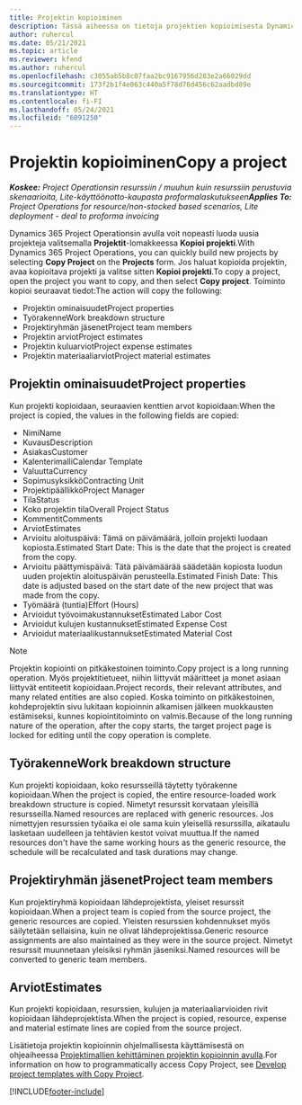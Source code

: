 ```yaml
---
title: Projektin kopioiminen
description: Tässä aiheessa on tietoja projektien kopioimisesta Dynamics 365 Project Operationsissa.
author: ruhercul
ms.date: 05/21/2021
ms.topic: article
ms.reviewer: kfend
ms.author: ruhercul
ms.openlocfilehash: c3055ab5b8c07faa2bc9167956d283e2a66029dd
ms.sourcegitcommit: 173f2b1f4e063c440a5f78d76d456c62aadbd89e
ms.translationtype: HT
ms.contentlocale: fi-FI
ms.lasthandoff: 05/24/2021
ms.locfileid: "6091250"
---
```

# <a name="copy-a-project"></a><span data-ttu-id="f4b4b-103">Projektin kopioiminen</span><span class="sxs-lookup"><span data-stu-id="f4b4b-103">Copy a project</span></span>

<span data-ttu-id="f4b4b-104">_**Koskee:** Project Operationsin resurssiin / muuhun kuin resurssiin perustuvia skenaarioita, Lite-käyttöönotto-kaupasta proformalaskutukseen_</span><span class="sxs-lookup"><span data-stu-id="f4b4b-104">_**Applies To:** Project Operations for resource/non-stocked based scenarios, Lite deployment - deal to proforma invoicing_</span></span>

<span data-ttu-id="f4b4b-105">Dynamics 365 Project Operationsin avulla voit nopeasti luoda uusia projekteja valitsemalla **Projektit**-lomakkeessa **Kopioi projekti**.</span><span class="sxs-lookup"><span data-stu-id="f4b4b-105">With Dynamics 365 Project Operations, you can quickly build new projects by selecting **Copy Project** on the **Projects** form.</span></span> <span data-ttu-id="f4b4b-106">Jos haluat kopioida projektin, avaa kopioitava projekti ja valitse sitten **Kopioi projekti**.</span><span class="sxs-lookup"><span data-stu-id="f4b4b-106">To copy a project, open the project you want to copy, and then select **Copy project**.</span></span> <span data-ttu-id="f4b4b-107">Toiminto kopioi seuraavat tiedot:</span><span class="sxs-lookup"><span data-stu-id="f4b4b-107">The action will copy the following:</span></span>

- <span data-ttu-id="f4b4b-108">Projektin ominaisuudet</span><span class="sxs-lookup"><span data-stu-id="f4b4b-108">Project properties</span></span> 
- <span data-ttu-id="f4b4b-109">Työrakenne</span><span class="sxs-lookup"><span data-stu-id="f4b4b-109">Work breakdown structure</span></span>
- <span data-ttu-id="f4b4b-110">Projektiryhmän jäsenet</span><span class="sxs-lookup"><span data-stu-id="f4b4b-110">Project team members</span></span>
- <span data-ttu-id="f4b4b-111">Projektin arviot</span><span class="sxs-lookup"><span data-stu-id="f4b4b-111">Project estimates</span></span>
- <span data-ttu-id="f4b4b-112">Projektin kuluarviot</span><span class="sxs-lookup"><span data-stu-id="f4b4b-112">Project expense estimates</span></span>
- <span data-ttu-id="f4b4b-113">Projektin materiaaliarviot</span><span class="sxs-lookup"><span data-stu-id="f4b4b-113">Project material estimates</span></span>

## <a name="project-properties"></a><span data-ttu-id="f4b4b-114">Projektin ominaisuudet</span><span class="sxs-lookup"><span data-stu-id="f4b4b-114">Project properties</span></span>

<span data-ttu-id="f4b4b-115">Kun projekti kopioidaan, seuraavien kenttien arvot kopioidaan:</span><span class="sxs-lookup"><span data-stu-id="f4b4b-115">When the project is copied, the values in the following fields are copied:</span></span>

- <span data-ttu-id="f4b4b-116">Nimi</span><span class="sxs-lookup"><span data-stu-id="f4b4b-116">Name</span></span>
- <span data-ttu-id="f4b4b-117">Kuvaus</span><span class="sxs-lookup"><span data-stu-id="f4b4b-117">Description</span></span>
- <span data-ttu-id="f4b4b-118">Asiakas</span><span class="sxs-lookup"><span data-stu-id="f4b4b-118">Customer</span></span>
- <span data-ttu-id="f4b4b-119">Kalenterimalli</span><span class="sxs-lookup"><span data-stu-id="f4b4b-119">Calendar Template</span></span>
- <span data-ttu-id="f4b4b-120">Valuutta</span><span class="sxs-lookup"><span data-stu-id="f4b4b-120">Currency</span></span>
- <span data-ttu-id="f4b4b-121">Sopimusyksikkö</span><span class="sxs-lookup"><span data-stu-id="f4b4b-121">Contracting Unit</span></span>
- <span data-ttu-id="f4b4b-122">Projektipäällikkö</span><span class="sxs-lookup"><span data-stu-id="f4b4b-122">Project Manager</span></span>
- <span data-ttu-id="f4b4b-123">Tila</span><span class="sxs-lookup"><span data-stu-id="f4b4b-123">Status</span></span>
- <span data-ttu-id="f4b4b-124">Koko projektin tila</span><span class="sxs-lookup"><span data-stu-id="f4b4b-124">Overall Project Status</span></span>
- <span data-ttu-id="f4b4b-125">Kommentit</span><span class="sxs-lookup"><span data-stu-id="f4b4b-125">Comments</span></span>
- <span data-ttu-id="f4b4b-126">Arviot</span><span class="sxs-lookup"><span data-stu-id="f4b4b-126">Estimates</span></span>
- <span data-ttu-id="f4b4b-127">Arvioitu aloituspäivä: Tämä on päivämäärä, jolloin projekti luodaan kopiosta.</span><span class="sxs-lookup"><span data-stu-id="f4b4b-127">Estimated Start Date: This is the date that the project is created from the copy.</span></span>
- <span data-ttu-id="f4b4b-128">Arvioitu päättymispäivä: Tätä päivämäärää säädetään kopiosta luodun uuden projektin aloituspäivän perusteella.</span><span class="sxs-lookup"><span data-stu-id="f4b4b-128">Estimated Finish Date: This date is adjusted based on the start date of the new project that was made from the copy.</span></span>
- <span data-ttu-id="f4b4b-129">Työmäärä (tuntia)</span><span class="sxs-lookup"><span data-stu-id="f4b4b-129">Effort (Hours)</span></span>
- <span data-ttu-id="f4b4b-130">Arvioidut työvoimakustannukset</span><span class="sxs-lookup"><span data-stu-id="f4b4b-130">Estimated Labor Cost</span></span>
- <span data-ttu-id="f4b4b-131">Arvioidut kulujen kustannukset</span><span class="sxs-lookup"><span data-stu-id="f4b4b-131">Estimated Expense Cost</span></span>
- <span data-ttu-id="f4b4b-132">Arvioidut materiaalikustannukset</span><span class="sxs-lookup"><span data-stu-id="f4b4b-132">Estimated Material Cost</span></span>

> [!NOTE]
> <span data-ttu-id="f4b4b-133">Projektin kopiointi on pitkäkestoinen toiminto.</span><span class="sxs-lookup"><span data-stu-id="f4b4b-133">Copy project is a long running operation.</span></span> <span data-ttu-id="f4b4b-134">Myös projektitietueet, niihin liittyvät määritteet ja monet asiaan liittyvät entiteetit kopioidaan.</span><span class="sxs-lookup"><span data-stu-id="f4b4b-134">Project records, their relevant attributes, and many related entities are also copied.</span></span> <span data-ttu-id="f4b4b-135">Koska toiminto on pitkäkestoinen, kohdeprojektin sivu lukitaan kopioinnin alkamisen jälkeen muokkausten estämiseksi, kunnes kopiointitoiminto on valmis.</span><span class="sxs-lookup"><span data-stu-id="f4b4b-135">Because of the long running nature of the operation, after the copy starts, the target project page is locked for editing until the copy operation is complete.</span></span>

## <a name="work-breakdown-structure"></a><span data-ttu-id="f4b4b-136">Työrakenne</span><span class="sxs-lookup"><span data-stu-id="f4b4b-136">Work breakdown structure</span></span>

<span data-ttu-id="f4b4b-137">Kun projekti kopioidaan, koko resursseillä täytetty työrakenne kopioidaan.</span><span class="sxs-lookup"><span data-stu-id="f4b4b-137">When the project is copied, the entire resource-loaded work breakdown structure is copied.</span></span> <span data-ttu-id="f4b4b-138">Nimetyt resurssit korvataan yleisillä resursseilla.</span><span class="sxs-lookup"><span data-stu-id="f4b4b-138">Named resources are replaced with generic resources.</span></span> <span data-ttu-id="f4b4b-139">Jos nimettyjen resurssien työaika ei ole sama kuin yleisellä resurssilla, aikataulu lasketaan uudelleen ja tehtävien kestot voivat muuttua.</span><span class="sxs-lookup"><span data-stu-id="f4b4b-139">If the named resources don't have the same working hours as the generic resource, the schedule will be recalculated and task durations may change.</span></span>

## <a name="project-team-members"></a><span data-ttu-id="f4b4b-140">Projektiryhmän jäsenet</span><span class="sxs-lookup"><span data-stu-id="f4b4b-140">Project team members</span></span>

<span data-ttu-id="f4b4b-141">Kun projektiryhmä kopioidaan lähdeprojektista, yleiset resurssit kopioidaan.</span><span class="sxs-lookup"><span data-stu-id="f4b4b-141">When a project team is copied from the source project, the generic resources are copied.</span></span> <span data-ttu-id="f4b4b-142">Yleisten resurssien kohdennukset myös säilytetään sellaisina, kuin ne olivat lähdeprojektissa.</span><span class="sxs-lookup"><span data-stu-id="f4b4b-142">Generic resource assignments are also maintained as they were in the source project.</span></span> <span data-ttu-id="f4b4b-143">Nimetyt resurssit muunnetaan yleisiksi ryhmän jäseniksi.</span><span class="sxs-lookup"><span data-stu-id="f4b4b-143">Named resources will be converted to generic team members.</span></span>

## <a name="estimates"></a><span data-ttu-id="f4b4b-144">Arviot</span><span class="sxs-lookup"><span data-stu-id="f4b4b-144">Estimates</span></span>

<span data-ttu-id="f4b4b-145">Kun projekti kopioidaan, resurssien, kulujen ja materiaaliarvioiden rivit kopioidaan lähdeprojektista.</span><span class="sxs-lookup"><span data-stu-id="f4b4b-145">When the project is copied, resource, expense and material estimate lines are copied from the source project.</span></span> 

<span data-ttu-id="f4b4b-146">Lisätietoja projektin kopioinnin ohjelmallisesta käyttämisestä on ohjeaiheessa [Projektimallien kehittäminen projektin kopioinnin avulla](dev-copy-project.md).</span><span class="sxs-lookup"><span data-stu-id="f4b4b-146">For information on how to programmatically access Copy Project, see [Develop project templates with Copy Project](dev-copy-project.md).</span></span>


[!INCLUDE[footer-include](../includes/footer-banner.md)]

